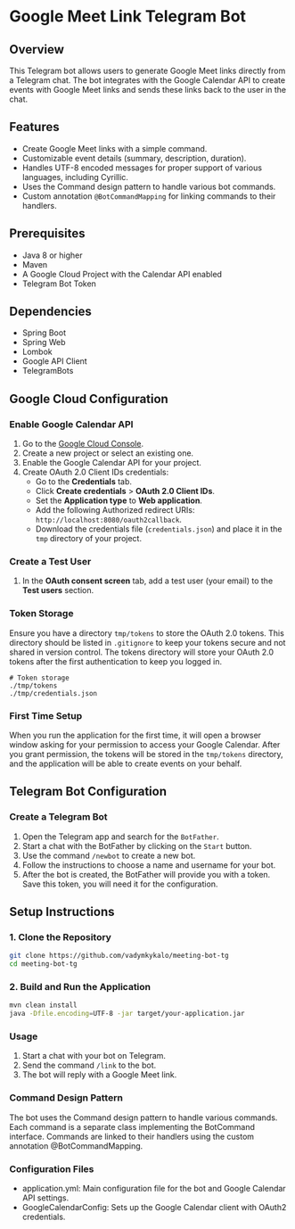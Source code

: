 # Google Meet Link Telegram Bot

## Overview
This Telegram bot allows users to generate Google Meet links directly from a Telegram chat.
The bot integrates with the Google Calendar API to create events with Google Meet links and sends
these links back to the user in the chat.

## Features
- Create Google Meet links with a simple command.
- Customizable event details (summary, description, duration).
- Handles UTF-8 encoded messages for proper support of various languages, including Cyrillic.
- Uses the Command design pattern to handle various bot commands.
- Custom annotation `@BotCommandMapping` for linking commands to their handlers.

## Prerequisites
- Java 8 or higher
- Maven
- A Google Cloud Project with the Calendar API enabled
- Telegram Bot Token

## Dependencies
- Spring Boot
- Spring Web
- Lombok
- Google API Client
- TelegramBots

## Google Cloud Configuration

### Enable Google Calendar API
1. Go to the [Google Cloud Console](https://console.cloud.google.com/).
2. Create a new project or select an existing one.
3. Enable the Google Calendar API for your project.
4. Create OAuth 2.0 Client IDs credentials:
    - Go to the **Credentials** tab.
    - Click **Create credentials** > **OAuth 2.0 Client IDs**.
    - Set the **Application type** to **Web application**.
    - Add the following Authorized redirect URIs: `http://localhost:8080/oauth2callback`.
    - Download the credentials file (`credentials.json`) and place it in the `tmp` directory of your project.

### Create a Test User
1. In the **OAuth consent screen** tab, add a test user (your email) to the **Test users** section.

### Token Storage
Ensure you have a directory `tmp/tokens` to store the OAuth 2.0 tokens. This directory should be listed in `.gitignore` to keep your tokens secure and not shared in version control. The tokens directory will store your OAuth 2.0 tokens after the first authentication to keep you logged in.

```gitignore
# Token storage
./tmp/tokens
./tmp/credentials.json
```

### First Time Setup
When you run the application for the first time, it will open a browser window asking for your permission 
to access your Google Calendar. After you grant permission, the tokens will be stored
in the `tmp/tokens` directory, and the application will be able to create events on your behalf.

## Telegram Bot Configuration

### Create a Telegram Bot
1. Open the Telegram app and search for the `BotFather`.
2. Start a chat with the BotFather by clicking on the `Start` button.
3. Use the command `/newbot` to create a new bot.
4. Follow the instructions to choose a name and username for your bot.
5. After the bot is created, the BotFather will provide you with a token. Save this token, you will need it for the configuration.

## Setup Instructions

### 1. Clone the Repository

```bash
git clone https://github.com/vadymkykalo/meeting-bot-tg
cd meeting-bot-tg
```

### 2. Build and Run the Application

```bash
mvn clean install
java -Dfile.encoding=UTF-8 -jar target/your-application.jar
```

### Usage
1. Start a chat with your bot on Telegram.
2. Send the command `/link` to the bot.
3. The bot will reply with a Google Meet link.

### Command Design Pattern
The bot uses the Command design pattern to handle various commands. 
Each command is a separate class implementing the BotCommand interface. 
Commands are linked to their handlers using the custom annotation @BotCommandMapping.

### Configuration Files
- application.yml: Main configuration file for the bot and Google Calendar API settings.
- GoogleCalendarConfig: Sets up the Google Calendar client with OAuth2 credentials.